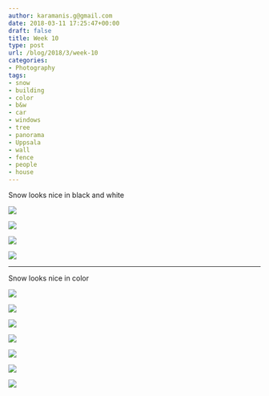 ```yaml
---
author: karamanis.g@gmail.com
date: 2018-03-11 17:25:47+00:00
draft: false
title: Week 10
type: post
url: /blog/2018/3/week-10
categories:
- Photography
tags:
- snow
- building
- color
- b&w
- car
- windows
- tree
- panorama
- Uppsala
- wall
- fence
- people
- house
---
```


Snow looks nice in black and white



  
   ![](https://images.squarespace-cdn.com/content/v1/4f3f61bae4b063b909445965/1520788898625-DO12CGMO6ADCSGN6L2D3/ke17ZwdGBToddI8pDm48kF9aEDQaTpZHfWEO2zppK7Z7gQa3H78H3Y0txjaiv_0fDoOvxcdMmMKkDsyUqMSsMWxHk725yiiHCCLfrh8O1z5QPOohDIaIeljMHgDF5CVlOqpeNLcJ80NK65_fV7S1UX7HUUwySjcPdRBGehEKrDf5zebfiuf9u6oCHzr2lsfYZD7bBzAwq_2wCJyqgJebgg/IMG_4692.jpg?format=original)

  

  
   ![](https://images.squarespace-cdn.com/content/v1/4f3f61bae4b063b909445965/1520788901510-WMCLYJLDK7TY4AYI1HVO/ke17ZwdGBToddI8pDm48kLSERMgCVymnItqhne5EfYV7gQa3H78H3Y0txjaiv_0fDoOvxcdMmMKkDsyUqMSsMWxHk725yiiHCCLfrh8O1z5QHyNOqBUUEtDDsRWrJLTmMCg6RGY8TrcVSOIk4QoDPnvjthEs8TAhVmYN7i_-QaEW7L_Q40KNxq4S2FLq3V0y/IMG_4693.jpg?format=original)

  

  
   ![](https://images.squarespace-cdn.com/content/v1/4f3f61bae4b063b909445965/1520788901839-I07YMKAPSPE4BBONX74X/ke17ZwdGBToddI8pDm48kF2uiKlfX646oCrDYppINH17gQa3H78H3Y0txjaiv_0fDoOvxcdMmMKkDsyUqMSsMWxHk725yiiHCCLfrh8O1z5QPOohDIaIeljMHgDF5CVlOqpeNLcJ80NK65_fV7S1UessvHKFAMVwUedc1PkIEnS44f9ifAjbc-MdcWJKfjjfcomz19-brHpUIhE0EA2opw/IMG_4752.jpg?format=original)

  

  
   ![](https://images.squarespace-cdn.com/content/v1/4f3f61bae4b063b909445965/1520788902617-YVJHDNI9Q9OFA714EUUY/ke17ZwdGBToddI8pDm48kLSERMgCVymnItqhne5EfYV7gQa3H78H3Y0txjaiv_0fDoOvxcdMmMKkDsyUqMSsMWxHk725yiiHCCLfrh8O1z5QHyNOqBUUEtDDsRWrJLTmMCg6RGY8TrcVSOIk4QoDPnvjthEs8TAhVmYN7i_-QaEW7L_Q40KNxq4S2FLq3V0y/IMG_4777.jpg?format=original)

  



* * *

Snow looks nice in color



  
   ![](https://images.squarespace-cdn.com/content/v1/4f3f61bae4b063b909445965/1520788990511-R8O91CQHPJ8WD96OD3DP/ke17ZwdGBToddI8pDm48kA_C4kNlVHk4a2lFczIkGFsUqsxRUqqbr1mOJYKfIPR7LoDQ9mXPOjoJoqy81S2I8N_N4V1vUb5AoIIIbLZhVYy7Mythp_T-mtop-vrsUOmeInPi9iDjx9w8K4ZfjXt2diK5j8vVNkzIKZdFDw8Jhbz3dAeOogKErp7Ab_XRpnTUbSexTd1-frD7527z4SM9QQ/IMG_4749.jpg?format=original)

  

  
   ![](https://images.squarespace-cdn.com/content/v1/4f3f61bae4b063b909445965/1520788985595-GLHJCEK7J93YJNW0NMPS/ke17ZwdGBToddI8pDm48kD768VJTIQoE8dqvFsEio9R7gQa3H78H3Y0txjaiv_0fDoOvxcdMmMKkDsyUqMSsMWxHk725yiiHCCLfrh8O1z5QPOohDIaIeljMHgDF5CVlOqpeNLcJ80NK65_fV7S1UXWpvHA2yPjkLzIsxk3DHbAEr-mgByOwwtMQAFG5O2FOqZXtM2t1CwhezoykTJ7VgQ/IMG_4695.jpg?format=original)

  

  
   ![](https://images.squarespace-cdn.com/content/v1/4f3f61bae4b063b909445965/1520788986395-TEC0YH7YEY9M6IMB1RKB/ke17ZwdGBToddI8pDm48kLSERMgCVymnItqhne5EfYV7gQa3H78H3Y0txjaiv_0fDoOvxcdMmMKkDsyUqMSsMWxHk725yiiHCCLfrh8O1z5QHyNOqBUUEtDDsRWrJLTmMCg6RGY8TrcVSOIk4QoDPnvjthEs8TAhVmYN7i_-QaEW7L_Q40KNxq4S2FLq3V0y/IMG_4696.jpg?format=original)

  

  
   ![](https://images.squarespace-cdn.com/content/v1/4f3f61bae4b063b909445965/1520788987005-QAWI3OADZ0C13S5JV30A/ke17ZwdGBToddI8pDm48kKxqKXfm1P39D_bRZoJZlA0UqsxRUqqbr1mOJYKfIPR7LoDQ9mXPOjoJoqy81S2I8N_N4V1vUb5AoIIIbLZhVYy7Mythp_T-mtop-vrsUOmeInPi9iDjx9w8K4ZfjXt2drwHdVcH04xASVhLBAGa2JlJFntXrE3TDHeRL7LraVP5P7cJNZlDXbgJNE9ef52e8w/IMG_4756.jpg?format=original)

  

  
   ![](https://images.squarespace-cdn.com/content/v1/4f3f61bae4b063b909445965/1520788987924-QVFWHJ9FLJTTKKZ6BW32/ke17ZwdGBToddI8pDm48kF2uiKlfX646oCrDYppINH17gQa3H78H3Y0txjaiv_0fDoOvxcdMmMKkDsyUqMSsMWxHk725yiiHCCLfrh8O1z5QPOohDIaIeljMHgDF5CVlOqpeNLcJ80NK65_fV7S1UessvHKFAMVwUedc1PkIEnS44f9ifAjbc-MdcWJKfjjfcomz19-brHpUIhE0EA2opw/IMG_4762.jpg?format=original)

  

  
   ![](https://images.squarespace-cdn.com/content/v1/4f3f61bae4b063b909445965/1520788990046-TSTP5ZDITANYGJWH0015/ke17ZwdGBToddI8pDm48kF9aEDQaTpZHfWEO2zppK7Z7gQa3H78H3Y0txjaiv_0fDoOvxcdMmMKkDsyUqMSsMWxHk725yiiHCCLfrh8O1z5QPOohDIaIeljMHgDF5CVlOqpeNLcJ80NK65_fV7S1UX7HUUwySjcPdRBGehEKrDf5zebfiuf9u6oCHzr2lsfYZD7bBzAwq_2wCJyqgJebgg/IMG_4711+2.jpg?format=original)

  

  
   ![](https://images.squarespace-cdn.com/content/v1/4f3f61bae4b063b909445965/1520788989591-Q1V6C5268BLZ87BII8B3/ke17ZwdGBToddI8pDm48kHnK_yRjKo-bFO7w2t_TctF7gQa3H78H3Y0txjaiv_0fDoOvxcdMmMKkDsyUqMSsMWxHk725yiiHCCLfrh8O1z5QHyNOqBUUEtDDsRWrJLTmFrKkuyfqIWRdt3lCufLMAYxkVXQVnyOOcDD0H6-K9i1XVgpZWnxX8LTaGv2X84Wz/IMG_4714.jpg?format=original)

  


